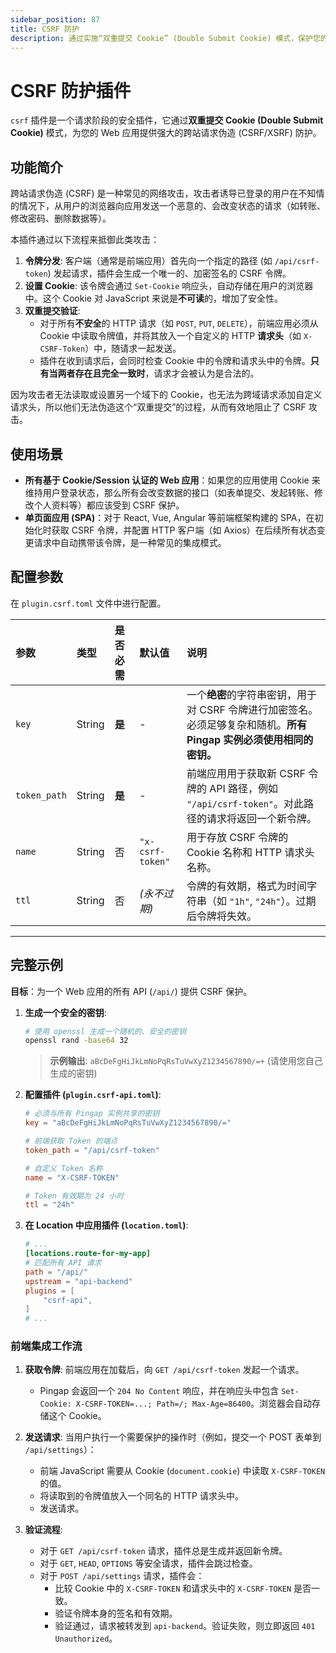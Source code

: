 ```yaml
---
sidebar_position: 87
title: CSRF 防护
description: 通过实施“双重提交 Cookie” (Double Submit Cookie) 模式，保护您的 Web 应用免受跨站请求伪造 (CSRF) 攻击，确保所有状态变更请求都源自合法用户。
---
```


# CSRF 防护插件

`csrf` 插件是一个请求阶段的安全插件，它通过**双重提交 Cookie (Double Submit Cookie)** 模式，为您的 Web 应用提供强大的跨站请求伪造 (CSRF/XSRF) 防护。



## 功能简介

跨站请求伪造 (CSRF) 是一种常见的网络攻击，攻击者诱导已登录的用户在不知情的情况下，从用户的浏览器向应用发送一个恶意的、会改变状态的请求（如转账、修改密码、删除数据等）。

本插件通过以下流程来抵御此类攻击：
1.  **令牌分发**: 客户端（通常是前端应用）首先向一个指定的路径 (如 `/api/csrf-token`) 发起请求，插件会生成一个唯一的、加密签名的 CSRF 令牌。
2.  **设置 Cookie**: 该令牌会通过 `Set-Cookie` 响应头，自动存储在用户的浏览器中。这个 Cookie 对 JavaScript 来说是**不可读**的，增加了安全性。
3.  **双重提交验证**:
    * 对于所有**不安全**的 HTTP 请求（如 `POST`, `PUT`, `DELETE`），前端应用必须从 Cookie 中读取令牌值，并将其放入一个自定义的 HTTP **请求头**（如 `X-CSRF-Token`）中，随请求一起发送。
    * 插件在收到请求后，会同时检查 Cookie 中的令牌和请求头中的令牌。**只有当两者存在且完全一致时**，请求才会被认为是合法的。

因为攻击者无法读取或设置另一个域下的 Cookie，也无法为跨域请求添加自定义请求头，所以他们无法伪造这个“双重提交”的过程，从而有效地阻止了 CSRF 攻击。

## 使用场景

* **所有基于 Cookie/Session 认证的 Web 应用**：如果您的应用使用 Cookie 来维持用户登录状态，那么所有会改变数据的接口（如表单提交、发起转账、修改个人资料等）都应该受到 CSRF 保护。
* **单页面应用 (SPA)**：对于 React, Vue, Angular 等前端框架构建的 SPA，在初始化时获取 CSRF 令牌，并配置 HTTP 客户端（如 Axios）在后续所有状态变更请求中自动携带该令牌，是一种常见的集成模式。

## 配置参数

在 `plugin.csrf.toml` 文件中进行配置。

| 参数         | 类型   | 是否必需 | 默认值           | 说明                                                                                                                 |
| :----------- | :----- | :------- | :--------------- | :------------------------------------------------------------------------------------------------------------------- |
| `key`        | String | **是**   | -                | 一个**绝密**的字符串密钥，用于对 CSRF 令牌进行加密签名。必须足够复杂和随机。**所有 Pingap 实例必须使用相同的密钥。** |
| `token_path` | String | **是**   | -                | 前端应用用于获取新 CSRF 令牌的 API 路径，例如 `"/api/csrf-token"`。对此路径的请求将返回一个新令牌。                  |
| `name`       | String | 否       | `"x-csrf-token"` | 用于存放 CSRF 令牌的 Cookie 名称和 HTTP 请求头名称。                                                                 |
| `ttl`        | String | 否       | *(永不过期)*     | 令牌的有效期，格式为时间字符串（如 `"1h"`, `"24h"`）。过期后令牌将失效。                                             |

---

## 完整示例

**目标**：为一个 Web 应用的所有 API (`/api/`) 提供 CSRF 保护。

1.  **生成一个安全的密钥**:
    ```bash
    # 使用 openssl 生成一个随机的、安全的密钥
    openssl rand -base64 32
    ```
    > **示例输出**: `aBcDeFgHiJkLmNoPqRsTuVwXyZ1234567890/=+` (请使用您自己生成的密钥)

2.  **配置插件 (`plugin.csrf-api.toml`)**:
    ```toml
    # 必须与所有 Pingap 实例共享的密钥
    key = "aBcDeFgHiJkLmNoPqRsTuVwXyZ1234567890/="
    
    # 前端获取 Token 的端点
    token_path = "/api/csrf-token"
    
    # 自定义 Token 名称
    name = "X-CSRF-TOKEN"
    
    # Token 有效期为 24 小时
    ttl = "24h"
    ```

3.  **在 Location 中应用插件 (`location.toml`)**:
    ```toml
    # ...
    [locations.route-for-my-app]
    # 匹配所有 API 请求
    path = "/api/"
    upstream = "api-backend"
    plugins = [
        "csrf-api",
    ]
    # ...
    ```

### 前端集成工作流

1.  **获取令牌**: 前端应用在加载后，向 `GET /api/csrf-token` 发起一个请求。
    * Pingap 会返回一个 `204 No Content` 响应，并在响应头中包含 `Set-Cookie: X-CSRF-TOKEN=...; Path=/; Max-Age=86400`。浏览器会自动存储这个 Cookie。

2.  **发送请求**: 当用户执行一个需要保护的操作时（例如，提交一个 POST 表单到 `/api/settings`）：
    * 前端 JavaScript 需要从 Cookie (`document.cookie`) 中读取 `X-CSRF-TOKEN` 的值。
    * 将读取到的令牌值放入一个同名的 HTTP 请求头中。
    * 发送请求。

3.  **验证流程**:
    * 对于 `GET /api/csrf-token` 请求，插件总是生成并返回新令牌。
    * 对于 `GET`, `HEAD`, `OPTIONS` 等安全请求，插件会跳过检查。
    * 对于 `POST /api/settings` 请求，插件会：
        * 比较 Cookie 中的 `X-CSRF-TOKEN` 和请求头中的 `X-CSRF-TOKEN` 是否一致。
        * 验证令牌本身的签名和有效期。
        * 验证通过，请求被转发到 `api-backend`。验证失败，则立即返回 `401 Unauthorized`。